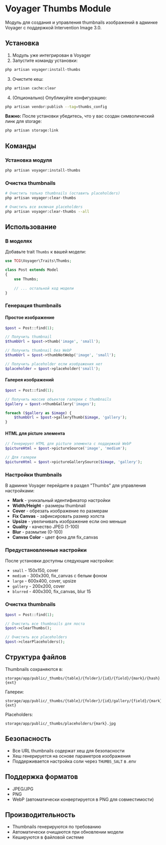 # Voyager Thumbs Module

Модуль для создания и управления thumbnails изображений в админке Voyager с поддержкой Intervention Image 3.0.

## Установка

1. Модуль уже интегрирован в Voyager
2. Запустите команду установки:
```bash
php artisan voyager:install-thumbs
```

3. Очистите кеш:
```bash
php artisan cache:clear
```

4. (Опционально) Опубликуйте конфигурацию:
```bash
php artisan vendor:publish --tag=thumbs_config
```

**Важно:** После установки убедитесь, что у вас создан символический линк для storage:
```bash
php artisan storage:link
```

## Команды

### Установка модуля
```bash
php artisan voyager:install-thumbs
```

### Очистка thumbnails
```bash
# Очистить только thumbnails (оставить placeholders)
php artisan voyager:clear-thumbs

# Очистить все включая placeholders
php artisan voyager:clear-thumbs --all
```

## Использование

### В моделях

Добавьте trait `Thumbs` к вашей модели:

```php
use TCG\Voyager\Traits\Thumbs;

class Post extends Model
{
    use Thumbs;
    
    // ... остальной код модели
}
```

### Генерация thumbnails

#### Простое изображение
```php
$post = Post::find(1);

// Получить thumbnail
$thumbUrl = $post->thumb('image', 'small');

// Получить thumbnail без WebP
$thumbUrl = $post->thumbNotWebp('image', 'small');

// Получить placeholder если изображения нет
$placeholder = $post->placeholder('small');
```

#### Галерея изображений
```php
$post = Post::find(1);

// Получить массив объектов галереи с thumbnails
$gallery = $post->thumbGallery('images');

foreach ($gallery as $image) {
    $thumbUrl = $post->galleryThumb($image, 'gallery');
}
```

#### HTML для picture элемента
```php
// Генерирует HTML для picture элемента с поддержкой WebP
$pictureHtml = $post->pictureSource('image', 'medium');

// Для галереи
$pictureHtml = $post->pictureGallerySource($image, 'gallery');
```

### Настройки thumbnails

В админке Voyager перейдите в раздел "Thumbs" для управления настройками:

- **Mark** - уникальный идентификатор настройки
- **Width/Height** - размеры thumbnail
- **Cover** - обрезать изображение по размерам
- **Fix Canvas** - зафиксировать размер холста
- **Upsize** - увеличивать изображение если оно меньше
- **Quality** - качество JPEG (1-100)
- **Blur** - размытие (0-100)
- **Canvas Color** - цвет фона для fix_canvas

### Предустановленные настройки

После установки доступны следующие настройки:

- `small` - 150x150, cover
- `medium` - 300x300, fix_canvas с белым фоном
- `large` - 600x400, cover, upsize
- `gallery` - 200x200, cover
- `blurred` - 400x300, fix_canvas, blur 15

### Очистка thumbnails

```php
$post = Post::find(1);

// Очистить все thumbnails для поста
$post->clearThumbs();

// Очистить все placeholders
$post->clearPlaceholders();
```

## Структура файлов

Thumbnails сохраняются в:
```
storage/app/public/_thumbs/{table}/{folder}/{id}/{field}/{mark}/{hash}.{ext}
```

Галереи:
```
storage/app/public/_thumbs/{table}/{folder}/{id}/gallery/{field}/{mark}/{hash}.{ext}
```

Placeholders:
```
storage/app/public/_thumbs/placeholders/{mark}.jpg
```

## Безопасность

- Все URL thumbnails содержат хеш для безопасности
- Хеш генерируется на основе параметров изображения
- Поддерживается настройка соли через `THUMBS_SALT` в .env

## Поддержка форматов

- JPEG/JPG
- PNG
- WebP (автоматически конвертируется в PNG для совместимости)

## Производительность

- Thumbnails генерируются по требованию
- Автоматически очищаются при обновлении модели
- Кешируются в файловой системе
